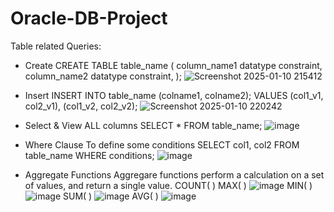 # Oracle-DB-Project

Table related Queries:
- Create
CREATE TABLE table_name (
column_name1 datatype constraint,
column_name2 datatype constraint,
);
![Screenshot 2025-01-10 215412](https://github.com/user-attachments/assets/a225fc49-08ae-4a2e-b209-7cd13e162b9e)


- Insert
INSERT INTO table_name
(colname1, colname2);
VALUES
(col1_v1, col2_v1),
(col1_v2, col2_v2);
![Screenshot 2025-01-10 220242](https://github.com/user-attachments/assets/9bc3f79f-d08e-4ace-b75e-290451102bf2)

- Select & View ALL columns
SELECT * FROM table_name;
![image](https://github.com/user-attachments/assets/4da7494a-e78c-4c92-9229-2722fbaaf624)

- Where Clause
To define some conditions
SELECT col1, col2 FROM table_name
WHERE conditions;
![image](https://github.com/user-attachments/assets/c0209d16-d35a-4ad5-a66a-6f3d7dc67bc1)

- Aggregate Functions
Aggregare functions perform a calculation on a set of values, and return a single value.
COUNT( )
MAX( )
![image](https://github.com/user-attachments/assets/5acb2859-eb15-4c3a-a8e5-3cf6640dcb96)
MIN( )
![image](https://github.com/user-attachments/assets/195fd3d0-f5f3-463c-804a-45d948c3006e)
SUM( )
![image](https://github.com/user-attachments/assets/f601a742-c0b9-46c9-b4ad-68a61006e0e6)
AVG( )
![image](https://github.com/user-attachments/assets/857106c1-5b5c-46d2-a616-95ff415f80ee)

